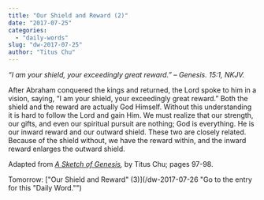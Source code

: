 ```yaml
---
title: "Our Shield and Reward (2)"
date: "2017-07-25"
categories: 
  - "daily-words"
slug: "dw-2017-07-25"
author: "Titus Chu"
---
```


_“I am your shield, your exceedingly great reward.”_ _– Genesis. 15:1, NKJV._

After Abraham conquered the kings and returned, the Lord spoke to him in a vision, saying, “I am your shield, your exceedingly great reward.” Both the shield and the reward are actually God Himself. Without this understanding it is hard to follow the Lord and gain Him. We must realize that our strength, our gifts, and even our spiritual pursuit are nothing; God is everything. He is our inward reward and our outward shield. These two are closely related. Because of the shield without, we have the reward within, and the inward reward enlarges the outward shield.

Adapted from _[A Sketch of Genesis](/book-gen-sketch "Go to the listing for this book."),_ by Titus Chu; pages 97-98.

Tomorrow: ["Our Shield and Reward" (3)](/dw-2017-07-26 "Go to the entry for this "Daily Word."")
